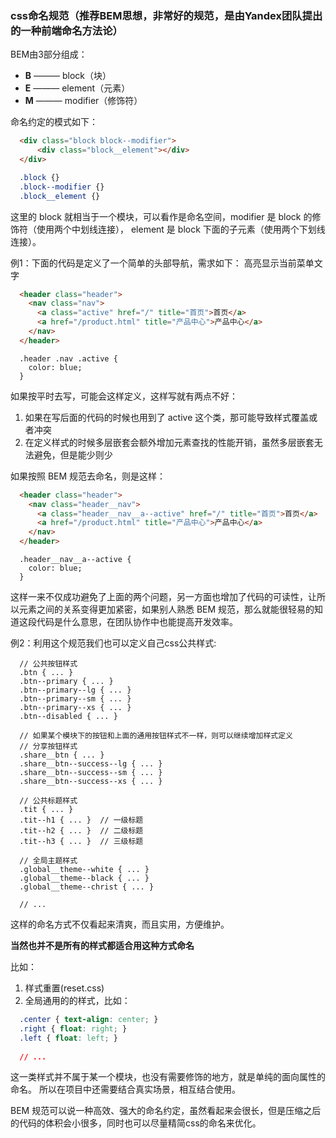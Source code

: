 
### css命名规范（推荐BEM思想，非常好的规范，是由Yandex团队提出的一种前端命名方法论）

BEM由3部分组成：
*  **B** ———  block（块）
*  **E** ———  element（元素）
*  **M** ———  modifier（修饰符）

命名约定的模式如下：

```html
  <div class="block block--modifier">
      <div class="block__element"></div>
  </div>
```
```css
  .block {}
  .block--modifier {}
  .block__element {}
```
这里的 block 就相当于一个模块，可以看作是命名空间，modifier 是 block 的修饰符（使用两个中划线连接），
element 是 block 下面的子元素（使用两个下划线连接）。

例1：下面的代码是定义了一个简单的头部导航，需求如下：
高亮显示当前菜单文字
```html
  <header class="header">
    <nav class="nav">
      <a class="active" href="/" title="首页">首页</a>
      <a href="/product.html" title="产品中心">产品中心</a>
    </nav>
  </header>
```
```
  .header .nav .active {
    color: blue;
  }
```
如果按平时去写，可能会这样定义，这样写就有两点不好：<br>
1. 如果在写后面的代码的时候也用到了 active 这个类，那可能导致样式覆盖或者冲突
2. 在定义样式的时候多层嵌套会额外增加元素查找的性能开销，虽然多层嵌套无法避免，但是能少则少

如果按照 BEM 规范去命名，则是这样：
```html
  <header class="header">
    <nav class="header__nav">
      <a class="header__nav__a--active" href="/" title="首页">首页</a>
      <a href="/product.html" title="产品中心">产品中心</a>
    </nav>
  </header>
```
```
  .header__nav__a--active {
    color: blue;
  }
```
这样一来不仅成功避免了上面的两个问题，另一方面也增加了代码的可读性，让所以元素之间的关系变得更加紧密，如果别人熟悉 BEM 规范，那么就能很轻易的知道这段代码是什么意思，在团队协作中也能提高开发效率。

例2：利用这个规范我们也可以定义自己css公共样式:
```
  // 公共按钮样式
  .btn { ... } 
  .btn--primary { ... }
  .btn--primary--lg { ... }
  .btn--primary--sm { ... }
  .btn--primary--xs { ... }
  .btn--disabled { ... }
  
  // 如果某个模块下的按钮和上面的通用按钮样式不一样，则可以继续增加样式定义
  // 分享按钮样式
  .share__btn { ... }
  .share__btn--success--lg { ... }
  .share__btn--success--sm { ... }
  .share__btn--success--xs { ... }
  
  // 公共标题样式
  .tit { ... }
  .tit--h1 { ... }  // 一级标题
  .tit--h2 { ... }  // 二级标题
  .tit--h3 { ... }  // 三级标题
  
  // 全局主题样式
  .global__theme--white { ... }
  .global__theme--black { ... }
  .global__theme--christ { ... }
  
  // ...
```
这样的命名方式不仅看起来清爽，而且实用，方便维护。

**当然也并不是所有的样式都适合用这种方式命名**

比如：<br> 
1. 样式重置(reset.css)<br>
2. 全局通用的的样式，比如：
```css
  .center { text-align: center; }
  .right { float: right; }
  .left { float: left; }
  
  // ...
```
这一类样式并不属于某一个模块，也没有需要修饰的地方，就是单纯的面向属性的命名。
所以在项目中还需要结合真实场景，相互结合使用。

BEM 规范可以说一种高效、强大的命名约定，虽然看起来会很长，但是压缩之后的代码的体积会小很多，同时也可以尽量精简css的命名来优化。


